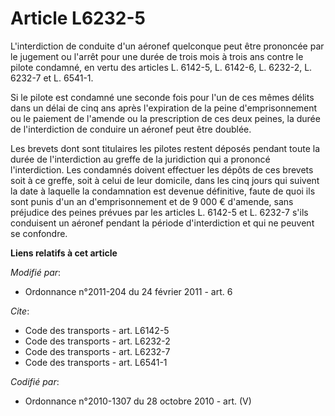 # Article L6232-5

L'interdiction de conduite d'un aéronef quelconque peut être prononcée par le jugement ou l'arrêt pour une durée de trois
mois à trois ans contre le pilote condamné, en vertu des articles L. 6142-5, L. 6142-6, L. 6232-2, L. 6232-7 et L. 6541-1. 

Si le pilote est condamné une seconde fois pour l'un de ces mêmes délits dans un délai de cinq ans après l'expiration de la
peine d'emprisonnement ou le paiement de l'amende ou la prescription de ces deux peines, la durée de l'interdiction de
conduire un aéronef peut être doublée. 

Les brevets dont sont titulaires les pilotes restent déposés pendant toute la durée de l'interdiction au greffe de la
juridiction qui a prononcé l'interdiction. Les condamnés doivent effectuer les dépôts de ces brevets soit à ce greffe, soit à
celui de leur domicile, dans les cinq jours qui suivent la date à laquelle la condamnation est devenue définitive, faute de
quoi ils sont punis d'un an d'emprisonnement et de 9 000 € d'amende, sans préjudice des peines prévues par les articles L.
6142-5 et L. 6232-7 s'ils conduisent un aéronef pendant la période d'interdiction et qui ne peuvent se confondre.

**Liens relatifs à cet article**

_Modifié par_:

  - Ordonnance n°2011-204 du 24 février 2011 - art. 6

_Cite_:

  - Code des transports - art. L6142-5
  - Code des transports - art. L6232-2
  - Code des transports - art. L6232-7
  - Code des transports - art. L6541-1

_Codifié par_:

  - Ordonnance n°2010-1307 du 28 octobre 2010 - art. (V)
